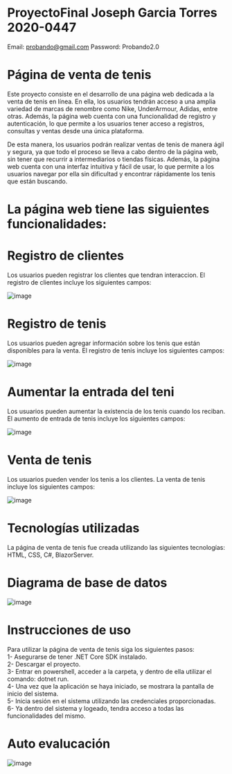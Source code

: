 # ProyectoFinal Joseph Garcia Torres 2020-0447


Email: probando@gmail.com
Password: Probando2.0

# Página de venta de tenis
Este proyecto consiste en el desarrollo de una página web dedicada a la venta de tenis en línea. En ella, los usuarios tendrán acceso a una amplia variedad de marcas de renombre como Nike, UnderArmour, Adidas, entre otras. Además, la página web cuenta con una funcionalidad de registro y autenticación, lo que permite a los usuarios tener acceso a registros, consultas y ventas desde una única plataforma.

De esta manera, los usuarios podrán realizar ventas de tenis de manera ágil y segura, ya que todo el proceso se lleva a cabo dentro de la página web, sin tener que recurrir a intermediarios o tiendas físicas. Además, la página web cuenta con una interfaz intuitiva y fácil de usar, lo que permite a los usuarios navegar por ella sin dificultad y encontrar rápidamente los tenis que están buscando.

# La página web tiene las siguientes funcionalidades:

# Registro de clientes
Los usuarios pueden registrar los clientes que tendran interaccion. El registro de clientes incluye los siguientes campos:

![image](https://user-images.githubusercontent.com/122744896/230835494-3eb411d5-32bc-4360-9797-09811983dfcf.png)

# Registro de tenis
Los usuarios pueden agregar información sobre los tenis que están disponibles para la venta. El registro de tenis incluye los siguientes campos:

![image](https://user-images.githubusercontent.com/122744896/230836969-1f1c6bfe-5dc2-460c-bd76-55ca14892e1b.png)

# Aumentar la entrada del teni
Los usuarios pueden aumentar la existencia de los tenis cuando los reciban. El aumento de entrada de tenis incluye los siguientes campos:

![image](https://user-images.githubusercontent.com/122744896/230839010-a508b40c-7fc7-4bad-8d86-cd7a9aae5b3a.png)

# Venta de tenis
Los usuarios pueden vender los tenis a los clientes. La venta de tenis incluye los siguientes campos:

![image](https://user-images.githubusercontent.com/122744896/230839088-3f5ffa25-5476-4389-93b1-d2ecfa84197f.png)

# Tecnologías utilizadas
La página de venta de tenis fue creada utilizando las siguientes tecnologías: HTML, CSS, C#, BlazorServer. <br>

# Diagrama de base de datos

![image](https://user-images.githubusercontent.com/122744896/230844871-bda15e15-354d-439d-9655-8b7480378347.png)


# Instrucciones de uso
Para utilizar la página de venta de tenis siga los siguientes pasos: <br>
1- Asegurarse de tener .NET Core SDK instalado. <br>
2- Descargar el proyecto. <br>
3- Entrar en powershell, acceder a la carpeta, y dentro de ella utilizar el comando: dotnet run. <br>
4- Una vez que la aplicación se haya iniciado, se mostrara la pantalla de inicio del sistema. <br>
5- Inicia sesión en el sistema utilizando las credenciales proporcionadas. <br>
6- Ya dentro del sistema y logeado, tendra  acceso a todas las funcionalidades del mismo. <br>

# Auto evalucación
![image](https://user-images.githubusercontent.com/122744896/230842826-5d78d9d2-8fc2-47da-b40f-00f6bda55e9b.png)


